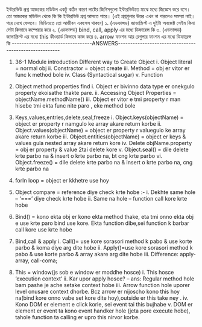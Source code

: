 ইন্টারভিউ প্রশ্ন 
আজকের মডিউল একটু কঠিন কারণ লাষ্টের জিনিসগুলো ইন্টারভিউতে মাঝে মধ্যে জিজ্ঞেস করে বসে। তো আজকের মডিউল থেকে কি কি ইন্টারভিউ প্রশ্ন আসতে পারে। (এই প্রশ্নগুলার উত্তর এখন না পারলেও সমস্যা নাই। পরে দেখে ফেলবে। ভিডিওতে তো আজীবন একসেস থাকবে)
১. (এডভান্সড) জাভাস্ক্রিপ্ট এ দুইটা অবজেক্ট সেইম কিনা সেটা কিভাবে কম্পেয়ার করে 
২. (এডভান্সড) bind, call, apply এর মধ্যে ডিফারেন্স কি 
৩. (এডভান্সড) জাভাস্ক্রিপ্ট এর মধ্যে this কীওয়ার্ড কিভাবে কাজ করে 
৪. arrow ফাংশন আর রেগুলার ফাংশন এর মধ্যে ডিফারেন্স কি
---------------------------------ANSWERS------------------------------------------------------
1.	36-1 Module introduction Different way to Create Object
i.	Object literal = normal obj
ii.	Constractor = object create
iii.	Method = obj er vitor er func k method bole
iv.	Class (Syntactical sugar)
v.	Function
2.	Object method properties find
i.	Object er bivinno data type er onekgulo property ekoisathe thakte pare.
ii.	Accessing Object Properties = objectName.methodName()
iii.	Object er vitor e tmi property r man hisebe tmi ekta func nite paro , eke method bole
3.	Keys,values,entries,delete,seal,freeze
i.	Object.keys(objectName) = object er property r namgulo ke array akare return korbe
ii.	Object.values(objectName) = object er property r valuegulo ke array akare return korbe
iii.	Object.entities(objectName) = object er keys & values gula nested array akare return kore
iv.	Delete objName.property = obj er property & value 2tai delete kore
v.	Object.seal() = dile delete krte parbo na & insert o krte parbo na, bt cng krte parbo
vi.	Object.freeze() = dile delete krte parbo na & insert o krte parbo na, cng krte parbo na
4.	forIn loop = object er kkhetre use hoy
5.	Object compare = reference diye check krte hobe :- 
i.	Dekhte same hole – ‘===’ diye check krte hobe
ii.	Same na hole – function call kore krte hobe
6.	Bind() = kono ekta obj er kono ekta method thake, eta tmi onno ekta obj e use krte paro bind use kore. Ekta function dibe,sei function k barbar call kore use krte hobe


7.	Bind,call & apply
i.	Call()= use kore sorasori method k pabo & use korte parbo & koma diye arg dite hobe
ii.	Apply()=use kore sorasori method k pabo & use korte parbo & array akare arg dite hobe
iii.	Difference: apply-array, call-coma;
8.	This = window(js sob e window er moddhe hosce)
i.	This hosce ‘execution context’
ii.	Kar upor apply hosce? – ans: Regular method hole bam pashe je ache setake context hobe
iii.	Arrow function hole uporer level onusare context dhorbe. Bcz arrow er nijoscho kono this hoy na(bind kore onno vabe set kore dite hoy),outside er this take ney . 
iv.	Kono DOM er element e click korle, sei event tai this bujhabe
v.	DOM er element er event ta kono event handker hole (jeta pore execute hobe), tahole function ta calling er upro this nirvor korbe.



